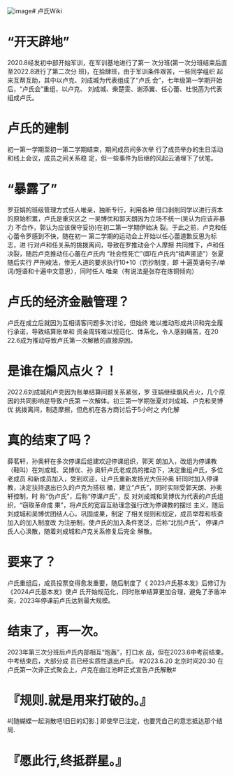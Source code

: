 ![image](https://github.com/lbsdmf/lushi/assets/96778118/89159315-b913-4a27-b327-ec38ae47f875)# 卢氏Wiki

# “开天辟地”
  2020.8经发初中部开始军训，在军训基地进行了第一
  次分班(第一次分班结束后直至2022.8进行了第二次分
	班)，在拾肆班，由于军训条件艰苦，一些同学组织
 起来互帮互助，其中以卢克、刘成城为代表组成了“卢氏
 会”，七年级第一学期开始后，“卢氏会”重组，以卢克、
 刘成城、柴楚雯、谢添翼、任心蕾、杜悦菡为代表组成卢氏。
# 卢氏的建制
  初一第一学期至初一第二学期结束，期间成员间多次举
  行了成员举办的生日活动和线上会议，成员之间关系稳
  定，但一些事件为后继的风起云涌埋下了伏笔。
# “暴露了”
  罗亚娟的班级管理方式任人唯亲，独断专行，利用各种
  借口剥削同学以进行资本的原始积累，卢氏是重灾区之
  一吴博优和郭天朗因为立场不统一(吴认为应该非暴力
  不合作，郭认为应该保守妥协)在初二第一学期伊始决
  裂。于此之前，卢克和任心蕾令罗感到不快，随在初一
  第二学期的运动会上开始以任心蕾道歉反思为标志，进
  行对卢和任关系的挑拨离间，导致在罗推动会个人摩擦
  共同推下，卢和任决裂，随后卢克推动任心蕾在卢氏内
  “社会性死亡”(即在卢氏内“销声匿迹”）张夏随后实行
  严刑峻法，惨无人道的要求执行10+10（罚抄制度，即
  十遍英语句子/单词/短语和十遍中文意思），同时任人
  唯亲（有说法是张存在炼铜倾向）
# 卢氏的经济金融管理？
  卢氏在成立后就因为互相请客问题多次讨论，但始终
  难以推动形成共识和完全履行承诺，导致结算账单和
  资金周转难以规范化、体系化，令人感到痛苦，在20
  22.6成为推动导致卢氏第一次解散的直接原因。
# 是谁在煽风点火？！
  2022.6刘成城和卢克因为账单结算问题关系紧张，罗
  亚娟继续煽风点火，几个原因的共同影响是导致卢氏第
  一次解体。初三第一学期张夏对刘成城、卢克和吴博优
  挑拨离间，制造摩擦，但危机在各方商讨后于5小时之
  内化解
# 真的结束了吗？
  薛茗轩，孙奥轩在多次停课后组建欢迎停课组织，郭天
  朗加入，改组为停课教（鞋叫）在刘成城、吴博优、孙
  奥轩卢氏老成员的推动下，决定重组卢氏，多位老成员
  和新成员加入，受到欢迎，让卢氏重新发扬光大但孙奥
  轩同时加入停课教，决定扶持退出已久的卢克为搭棕
  桶，建立“卢氏”，同时实际受郭天朗、孙奥轩控制，时
  称“伪卢氏”，后称“停课卢氏”，反
  对刘成城和吴博优为代表的卢氏组织，“窃取革命成
  果”，将卢氏的宽容互助理念强行改为停课教的摆烂
  主义，随后刘成城和吴博优团结人心，巩固成果，制定
  了相关规则和规定，成员举荐和核查加入的加入制度改
  为注册制，使卢氏的加入条件宽泛，后称“北悦卢氏”，
  停课卢氏人心涣散，随着刘成城和卢克关系修复后完全
  解散。
# 要来了？
  卢氏重组后，成员投票变得愈发重要，随后制度了《
  2023卢氏基本发》后修订为《2024卢氏基本发》使卢
  氏开始规范化，同时账单结算更加合理，避免了矛盾冲
  突，2023年停课前卢氏达到最大规模。

# 结束了，再一次。
  2023年第三次分班后卢氏内部相互“炮轰”，打口水
  战，但在2023.6中考前结束。中考结束后，大部分成
  员已经实质性退出卢氏。
#2023.6.20 北京时间20:30 在卢氏第一次非正式聚会上，卢克在曲江池畔正式宣告卢氏解散#



  # 『规则.就是用来打破的。』
  #[随蝴蝶一起消散吧!旧日的幻影.]
即使早已注定，也要凭自己的意志抵达那个结局.
# 『愿此行,终抵群星。』
  


  


  
  
  
